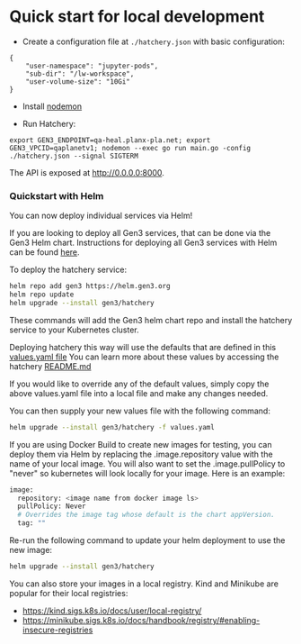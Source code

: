 # Quick start for local development

- Create a configuration file at `./hatchery.json` with basic configuration:

```
{
    "user-namespace": "jupyter-pods",
    "sub-dir": "/lw-workspace",
    "user-volume-size": "10Gi"
}
```

- Install [nodemon](https://nodemon.io/)

- Run Hatchery:

`export GEN3_ENDPOINT=qa-heal.planx-pla.net; export GEN3_VPCID=qaplanetv1; nodemon --exec go run main.go -config ./hatchery.json --signal SIGTERM`

The API is exposed at http://0.0.0.0:8000.

### Quickstart with Helm

You can now deploy individual services via Helm!

If you are looking to deploy all Gen3 services, that can be done via the Gen3 Helm chart.
Instructions for deploying all Gen3 services with Helm can be found [here](https://github.com/uc-cdis/gen3-helm#readme).

To deploy the hatchery service:
```bash
helm repo add gen3 https://helm.gen3.org
helm repo update
helm upgrade --install gen3/hatchery
```
These commands will add the Gen3 helm chart repo and install the hatchery service to your Kubernetes cluster.

Deploying hatchery this way will use the defaults that are defined in this [values.yaml file](https://github.com/uc-cdis/gen3-helm/blob/master/helm/hatchery/values.yaml)
You can learn more about these values by accessing the hatchery [README.md](https://github.com/uc-cdis/gen3-helm/blob/master/helm/hatchery/README.md)

If you would like to override any of the default values, simply copy the above values.yaml file into a local file and make any changes needed.

You can then supply your new values file with the following command:
```bash
helm upgrade --install gen3/hatchery -f values.yaml
```

If you are using Docker Build to create new images for testing, you can deploy them via Helm by replacing the .image.repository value with the name of your local image.
You will also want to set the .image.pullPolicy to "never" so kubernetes will look locally for your image.
Here is an example:
```bash
image:
  repository: <image name from docker image ls>
  pullPolicy: Never
  # Overrides the image tag whose default is the chart appVersion.
  tag: ""
```

Re-run the following command to update your helm deployment to use the new image:
```bash
helm upgrade --install gen3/hatchery
```

You can also store your images in a local registry. Kind and Minikube are popular for their local registries:
- https://kind.sigs.k8s.io/docs/user/local-registry/
- https://minikube.sigs.k8s.io/docs/handbook/registry/#enabling-insecure-registries
